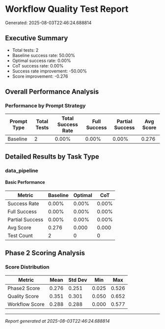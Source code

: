 # Workflow Quality Test Report

Generated: 2025-08-03T22:46:24.688814

## Executive Summary

- Total tests: 2
- Baseline success rate: 50.00%
- Optimal success rate: 0.00%
- CoT success rate: 0.00%
- Success rate improvement: -50.00%
- Score improvement: -0.276

## Overall Performance Analysis

### Performance by Prompt Strategy

| Prompt Type | Total Tests | Total Success Rate | Full Success | Partial Success | Avg Score |
|-------------|-------------|--------------------|--------------|-----------------|------------|
| Baseline | 2 | 0.00% | 0.00% | 0.00% | 0.276 |

## Detailed Results by Task Type

### data_pipeline

#### Basic Performance

| Metric | Baseline | Optimal | CoT |
|--------|----------|---------|-----|
| Success Rate | 0.00% | 0.00% | 0.00% |
| Full Success | 0.00% | 0.00% | 0.00% |
| Partial Success | 0.00% | 0.00% | 0.00% |
| Avg Score | 0.276 | 0.000 | 0.000 |
| Test Count | 2 | 0 | 0 |


## Phase 2 Scoring Analysis

### Score Distribution

| Metric | Mean | Std Dev | Min | Max |
|--------|------|---------|-----|-----|
| Phase2 Score | 0.276 | 0.251 | 0.025 | 0.526 |
| Quality Score | 0.351 | 0.301 | 0.050 | 0.652 |
| Workflow Score | 0.288 | 0.288 | 0.000 | 0.577 |

---
*Report generated at 2025-08-03T22:46:24.688814*
